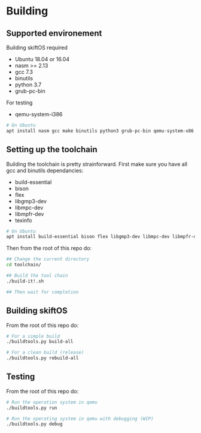 # Building

## Supported environement

Building skiftOS required

- Ubuntu 18.04 or 16.04
- nasm >= 2.13
- gcc 7.3
- binutils
- python 3.7
- grub-pc-bin

For testing
- qemu-system-i386

```sh
# On Ubuntu
apt install nasm gcc make binutils python3 grub-pc-bin qemu-system-x86
```

## Setting up the toolchain

Building the toolchain is pretty strainforward.
First make sure you have all gcc and binutils dependancies:

- build-essential
- bison
- flex
- libgmp3-dev
- libmpc-dev
- libmpfr-dev
- texinfo

```sh
# On Ubuntu
apt install build-essential bison flex libgmp3-dev libmpc-dev libmpfr-dev texinfo
```

Then from the root of this repo do:

```sh
## Change the current directory
cd toolchain/

## Build the tool chain
./build-it!.sh

## Then wait for completion
```

## Building skiftOS
From the root of this repo do:

```sh
# For a simple build
./buildtools.py build-all

# For a clean build (release)
./buildtools.py rebuild-all
```

## Testing

From the root of this repo do:

```sh
# Run the operation system in qemu
./buildtools.py run

# Run the operating system in qemu with debugging (WIP)
./buildtools.py debug
```